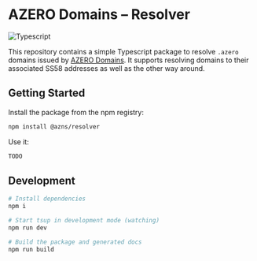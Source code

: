 # AZERO Domains – Resolver

![Typescript](https://img.shields.io/badge/Typescript-blue)

This repository contains a simple Typescript package to resolve `.azero` domains issued by [AZERO Domains](https://azero.domains). It supports resolving domains to their associated SS58 addresses as well as the other way around.

## Getting Started

Install the package from the npm registry:

```bash
npm install @azns/resolver
```

Use it:

```ts
TODO
```

## Development

```bash
# Install dependencies
npm i

# Start tsup in development mode (watching)
npm run dev

# Build the package and generated docs
npm run build
```
